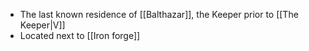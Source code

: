 - The last known residence of [[Balthazar]], the Keeper prior to [[The Keeper|V]]
- Located next to [[Iron forge]]